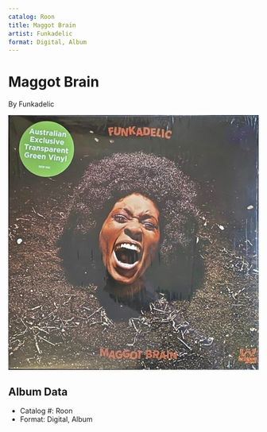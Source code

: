 ```yaml
---
catalog: Roon
title: Maggot Brain
artist: Funkadelic
format: Digital, Album
---
```


# Maggot Brain

By Funkadelic

![](../../assets/albumcovers/Funkadelic-Maggot_Brain.png)

## Album Data

- Catalog #: Roon
- Format: Digital, Album

